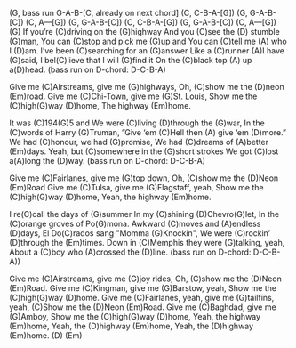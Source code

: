 (G, bass run G-A-B-[C, already on next chord] (C, C-B-A-[G])
(G, G-A-B-[C]) (C, A—[G])
(G, G-A-B-[C]) (C, C-B-A-[G])
(G, G-A-B-[C]) (C, A—[G]) (G)
If you’re (C)driving on the (G)highway
And you (C)see the (D) stumble (G)man,
You can (C)stop and pick me (G)up and
You can (C)tell me (A) who I (D)am.
I’ve been (C)searching for an (G)answer
Like a (C)runner (A)I have (G)said,
I bel(C)lieve that I will (G)find it
On the (C)black top (A) up a(D)head. (bass run on D-chord: D-C-B-A)

Give me (C)Airstreams, give me (G)highways,
Oh, (C)show me the (D)neon (Em)road.
Give me (C)Chi-Town, give me (G)St. Louis,
Show me the (C)high(G)way (D)home,
The highway (Em)home.

It was (C)194(G)5 and
We were (C)living (D)through the (G)war,
In the (C)words of Harry (G)Truman,
”Give ‘em (C)Hell then (A) give ‘em (D)more.”
We had (C)honour, we had (G)promise,
We had (C)dreams of (A)better (Em)days.
Yeah, but (C)somewhere in the (G)short strokes
We got (C)lost a(A)long the (D)way. (bass run on D-chord: D-C-B-A)

Give me (C)Fairlanes, give me (G)top down,
Oh, (C)show me the (D)Neon (Em)Road
Give me (C)Tulsa, give me (G)Flagstaff, yeah,
Show me the (C)high(G)way (D)home,
Yeah, the highway (Em)home.

I re(C)call the days of (G)summer
In my (C)shining (D)Chevro(G)let,
In the (C)orange groves of Po(G)mona.
Awkward (C)moves and (A)endless (D)days,
El Do(C)rados sang "Momma (G)Knockin",
We were (C)rockin’ (D)through the (Em)times.
Down in (C)Memphis they were (G)talking, yeah,
About a (C)boy who (A)crossed the (D)line. (bass run on D-chord: D-C-B-A))

Give me (C)Airstreams, give me (G)joy rides,
Oh, (C)show me the (D)Neon (Em)Road.
Give me (C)Kingman, give me (G)Barstow, yeah,
Show me the (C)high(G)way (D)home.
Give me (C)Fairlanes, yeah, give me (G)tailfins, yeah,
(C)Show me the (D)Neon (Em)Road.
Give me (C)Baghdad, give me (G)Amboy,
Show me the (C)high(G)way (D)home,
Yeah, the highway (Em)home,
Yeah, the (D)highway (Em)home,
Yeah, the (D)highway (Em)home.   (D)  (Em)
